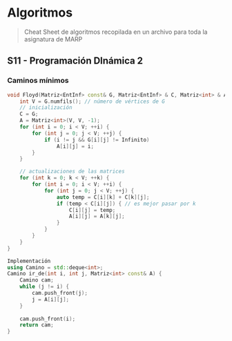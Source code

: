 # Algoritmos

> Cheat Sheet de algoritmos recopilada en un archivo para toda la asignatura de MARP

## S11 - Programación DInámica 2

### Caminos mínimos

```c++
void Floyd(Matriz<EntInf> const& G, Matriz<EntInf> & C, Matriz<int> & A) {
    int V = G.numfils(); // número de vértices de G
    // inicialización
    C = G;
    A = Matriz<int>(V, V, -1);
    for (int i = 0; i < V; ++i) {
        for (int j = 0; j < V; ++j) {
            if (i != j && G[i][j] != Infinito)
                A[i][j] = i;
        }
    }

    // actualizaciones de las matrices
    for (int k = 0; k < V; ++k) {
        for (int i = 0; i < V; ++i) {
            for (int j = 0; j < V; ++j) {
                auto temp = C[i][k] + C[k][j];
                if (temp < C[i][j]) { // es mejor pasar por k
                    C[i][j] = temp;
                    A[i][j] = A[k][j];
                }
            }
        }
    }
}
```

```c++
Implementación
using Camino = std::deque<int>;
Camino ir_de(int i, int j, Matriz<int> const& A) {
    Camino cam;
    while (j != i) {
        cam.push_front(j);
        j = A[i][j];
    }
    
    cam.push_front(i);
    return cam;
}

```
